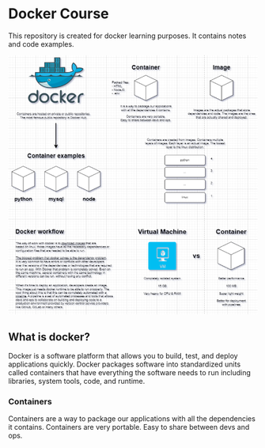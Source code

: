 ﻿# Docker Course
This repository is created for docker learning purposes. It contains notes and code examples.

![](https://raw.githubusercontent.com/ManelRosPuig/DockerCourse/main/Docker%20drawio.png)

## What is docker?
Docker is a software platform that allows you to build, test, and deploy applications quickly. Docker packages software into standardized units called containers that have everything the software needs to run including libraries, system tools, code, and runtime.

### Containers
Containers are a way to package our applications with all the dependencies it contains. Containers are very portable. Easy to share between devs and ops.
